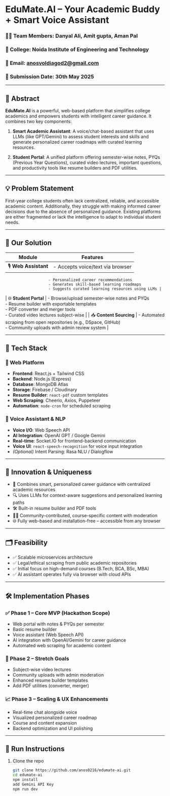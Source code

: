 # EduMate.AI – Your Academic Buddy + Smart Voice Assistant

### 👨‍💻 Team Members: Danyal Ali, Amit gupta, Aman Pal
### 🏫 College: Noida Institute of Engineering and Technology
### 📧 Email: anosvoldiagod2@gmail.com  
### 📅 Submission Date: 30th May 2025

---

## 🚀 Abstract

**EduMate.AI** is a powerful, web-based platform that simplifies college academics and empowers students with intelligent career guidance. It combines two key components:

1. **Smart Academic Assistant**: A voice/chat-based assistant that uses LLMs (like GPT/Gemini) to assess student interests and skills and generate personalized career roadmaps with curated learning resources.

2. **Student Portal**: A unified platform offering semester-wise notes, PYQs (Previous Year Questions), curated video lectures, important questions, and productivity tools like resume builders and PDF utilities.

---

## 💡 Problem Statement

First-year college students often lack centralized, reliable, and accessible academic content. Additionally, they struggle with making informed career decisions due to the absence of personalized guidance. Existing platforms are either fragmented or lack the intelligence to adapt to individual student needs.

---

## 🎯 Our Solution

| Module              | Features |
|---------------------|----------|
| 🎙 **Web Assistant** | - Accepts voice/text via browser  
                       - Personalized career recommendations  
                       - Generates skill-based learning roadmaps  
                       - Suggests curated learning resources using LLMs |
| 🌐 **Student Portal** | - Browse/upload semester-wise notes and PYQs  
                        - Resume builder with exportable templates  
                        - PDF converter and merger tools  
                        - Curated video lectures subject-wise |
| 📥 **Content Sourcing** | - Automated scraping from open repositories (e.g., DSpace, GitHub)  
                          - Community uploads with admin review system |

---

## 🧰 Tech Stack

### 🔹 Web Platform
- **Frontend**: React.js + Tailwind CSS  
- **Backend**: Node.js (Express)  
- **Database**: MongoDB Atlas  
- **Storage**: Firebase / Cloudinary  
- **Resume Builder**: `react-pdf` custom templates  
- **Web Scraping**: Cheerio, Axios, Puppeteer  
- **Automation**: `node-cron` for scheduled scraping

### 🔹 Voice Assistant & NLP
- **Voice I/O**: Web Speech API  
- **AI Integration**: OpenAI GPT / Google Gemini  
- **Real-time**: Socket.IO for frontend-backend communication  
- **Voice UI**: `react-speech-recognition` for voice input integration  
- *(Optional)* Intent Parsing: Rasa NLU / Dialogflow

---

## 📌 Innovation & Uniqueness

- 🧠 Combines smart, personalized career guidance with centralized academic resources  
- 🔍 Uses LLMs for context-aware suggestions and personalized learning paths  
- 🛠 Built-in resume builder and PDF tools  
- 🧑‍🎓 Community-contributed, course-specific content with moderation  
- 🌐 Fully web-based and installation-free – accessible from any browser

---

## 🗂 Feasibility

- ✅ Scalable microservices architecture  
- ✅ Legal/ethical scraping from public academic repositories  
- ✅ Initial focus on high-demand courses (B.Tech, BCA, BSc, MBA)  
- ✅ AI assistant operates fully via browser with cloud APIs

---

## 🛠 Implementation Phases

### ✅ Phase 1 – Core MVP (Hackathon Scope)
- Web portal with notes & PYQs per semester  
- Basic resume builder  
- Voice assistant (Web Speech API)  
- AI integration with OpenAI/Gemini for career guidance  
- Automated web scraping for academic content

### 🚀 Phase 2 – Stretch Goals
- Subject-wise video lectures  
- Community uploads with admin moderation  
- Enhanced resume builder templates  
- Add PDF utilities (converter, merger)

### 📈 Phase 3 – Scaling & UX Enhancements
- Real-time chat alongside voice  
- Visualized personalized career roadmap  
- Course and content expansion  
- Backend optimization and UI polishing

---

## 🧪 Run Instructions

1. Clone the repo  
   ```bash
   git clone https://github.com/anos0216/edumate-ai.git
   cd edumate-ai
   npm install
   add Gemini API Key
   npm run dev
  
